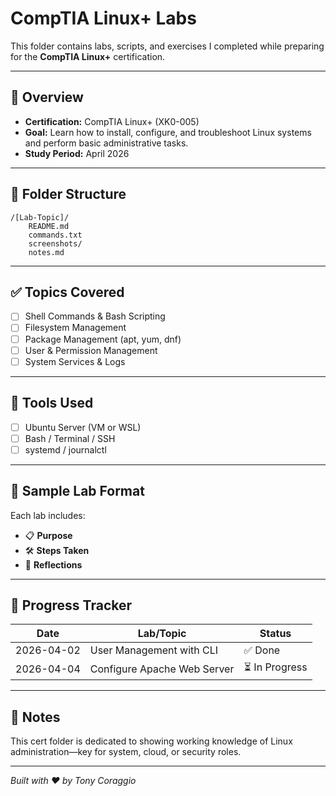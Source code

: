 # CompTIA Linux+ Labs

This folder contains labs, scripts, and exercises I completed while preparing for the **CompTIA Linux+** certification.

---

## 🧠 Overview

- **Certification:** CompTIA Linux+ (XK0-005)
- **Goal:** Learn how to install, configure, and troubleshoot Linux systems and perform basic administrative tasks.
- **Study Period:** April 2026

---

## 📁 Folder Structure

```
/[Lab-Topic]/
    README.md
    commands.txt
    screenshots/
    notes.md
```

---

## ✅ Topics Covered

- [ ] Shell Commands & Bash Scripting
- [ ] Filesystem Management
- [ ] Package Management (apt, yum, dnf)
- [ ] User & Permission Management
- [ ] System Services & Logs

---

## 🧰 Tools Used

- [ ] Ubuntu Server (VM or WSL)
- [ ] Bash / Terminal / SSH
- [ ] systemd / journalctl

---

## 🧪 Sample Lab Format

Each lab includes:
- 📋 **Purpose**
- 🛠️ **Steps Taken**
- 🧠 **Reflections**

---

## 🏁 Progress Tracker

| Date       | Lab/Topic                   | Status  |
|------------|-----------------------------|---------|
| 2026-04-02 | User Management with CLI    | ✅ Done |
| 2026-04-04 | Configure Apache Web Server | ⏳ In Progress |

---

## 📌 Notes

This cert folder is dedicated to showing working knowledge of Linux administration—key for system, cloud, or security roles.

---

*Built with ❤️ by Tony Coraggio*
